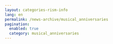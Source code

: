 ```yaml
---
layout: categories-rism-info
lang: en
permalink: /news-archive/musical_anniversaries
pagination: 
  enabled: true
  category: musical_anniversaries
---
```

